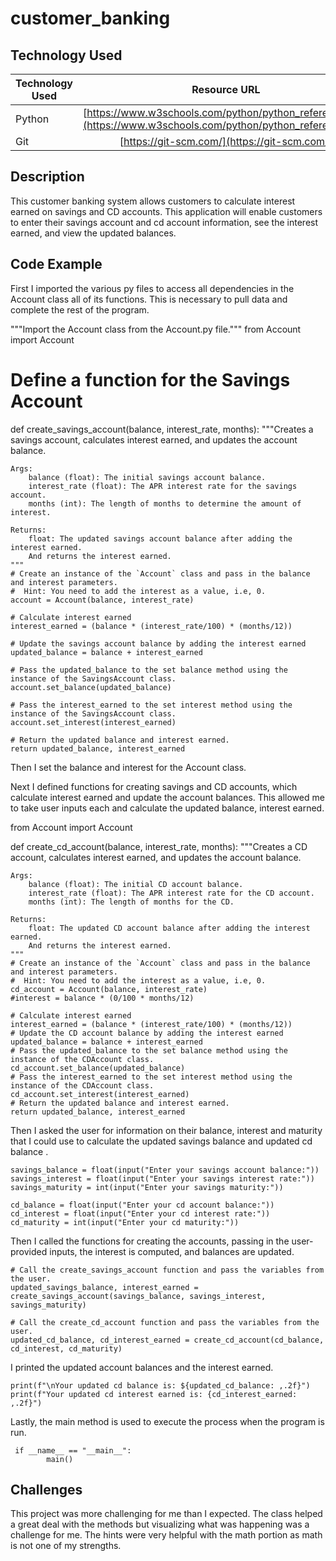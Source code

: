 # customer_banking

## Technology Used 

| Technology Used | Resource URL | 
| ------------- |:-------------:| 
| Python | [https://www.w3schools.com/python/python_reference.asp](https://www.w3schools.com/python/python_reference.asp) | 
| Git | [https://git-scm.com/](https://git-scm.com/) | 

## Description 
This customer banking system allows customers to calculate interest earned on savings and CD accounts. This application will enable customers to enter their savings account and cd account information, see the interest earned, and view the updated balances.

## Code Example 

First I imported the various py files to access all dependencies in the Account class all of its functions. This is necessary to pull data and complete the rest of the program. 

"""Import the Account class from the Account.py file."""
from Account import Account

# Define a function for the Savings Account
def create_savings_account(balance, interest_rate, months):
    """Creates a savings account, calculates interest earned, and updates the account balance.

    Args:
        balance (float): The initial savings account balance.
        interest_rate (float): The APR interest rate for the savings account.
        months (int): The length of months to determine the amount of interest.

    Returns:
        float: The updated savings account balance after adding the interest earned.
        And returns the interest earned.
    """
    # Create an instance of the `Account` class and pass in the balance and interest parameters.
    #  Hint: You need to add the interest as a value, i.e, 0.
    account = Account(balance, interest_rate) 

    # Calculate interest earned
    interest_earned = (balance * (interest_rate/100) * (months/12))

    # Update the savings account balance by adding the interest earned
    updated_balance = balance + interest_earned

    # Pass the updated_balance to the set balance method using the instance of the SavingsAccount class.
    account.set_balance(updated_balance)

    # Pass the interest_earned to the set interest method using the instance of the SavingsAccount class.
    account.set_interest(interest_earned)

    # Return the updated balance and interest earned.
    return updated_balance, interest_earned

Then I set the balance and interest for the Account class.


Next I defined functions for creating savings and CD accounts, which calculate interest earned and update the account balances. This allowed me to take user inputs each and calculate the updated balance, interest earned.

from Account import Account

def create_cd_account(balance, interest_rate, months):
    """Creates a CD account, calculates interest earned, and updates the account balance.

    Args:
        balance (float): The initial CD account balance.
        interest_rate (float): The APR interest rate for the CD account.
        months (int): The length of months for the CD.

    Returns:
        float: The updated CD account balance after adding the interest earned.
        And returns the interest earned.
    """
    # Create an instance of the `Account` class and pass in the balance and interest parameters.
    #  Hint: You need to add the interest as a value, i.e, 0.
    cd_account = Account(balance, interest_rate) 
    #interest = balance * (0/100 * months/12)

    # Calculate interest earned
    interest_earned = (balance * (interest_rate/100) * (months/12))
    # Update the CD account balance by adding the interest earned
    updated_balance = balance + interest_earned
    # Pass the updated_balance to the set balance method using the instance of the CDAccount class.
    cd_account.set_balance(updated_balance)
    # Pass the interest_earned to the set interest method using the instance of the CDAccount class.
    cd_account.set_interest(interest_earned)
    # Return the updated balance and interest earned.
    return updated_balance, interest_earned


Then I asked the user for information on their balance, interest and maturity that I could use to calculate the updated savings balance and updated cd balance .

    savings_balance = float(input("Enter your savings account balance:"))
    savings_interest = float(input("Enter your savings interest rate:"))
    savings_maturity = int(input("Enter your savings maturity:"))

    cd_balance = float(input("Enter your cd account balance:"))
    cd_interest = float(input("Enter your cd interest rate:"))
    cd_maturity = int(input("Enter your cd maturity:"))

Then I called the functions for creating the accounts, passing in the user-provided inputs, the interest is computed, and balances are updated.

    # Call the create_savings_account function and pass the variables from the user.
    updated_savings_balance, interest_earned = create_savings_account(savings_balance, savings_interest, savings_maturity)

    # Call the create_cd_account function and pass the variables from the user.
    updated_cd_balance, cd_interest_earned = create_cd_account(cd_balance, cd_interest, cd_maturity)
       
I printed the updated account balances and the interest earned.

    print(f"\nYour updated cd balance is: ${updated_cd_balance: ,.2f}")
    print(f"Your updated cd interest earned is: {cd_interest_earned: ,.2f}")

Lastly, the main method is used to execute the process when the program is run.

     if __name__ == "__main__":
            main()


## Challenges
This project was more challenging for me than I expected.  The class helped a great deal with the methods but visualizing what was happening was a challenge for me. The hints were very helpful with the math portion as math is not one of my strengths.  
